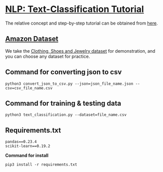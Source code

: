 # [NLP: Text-Classification Tutorial](https://medium.com/@qempsil0914/machine-learning-nlp-text-classification-with-amazon-review-data-using-python3-step-by-step-3fb0cc0cecc1)
The relative concept and step-by-step tutorial can be obtained from [here](https://medium.com/@qempsil0914/machine-learning-nlp-text-classification-with-amazon-review-data-using-python3-step-by-step-3fb0cc0cecc1).

## [Amazon Dataset](http://jmcauley.ucsd.edu/data/amazon/)
We take the [Clothing, Shoes and Jewelry dataset](http://snap.stanford.edu/data/amazon/productGraph/categoryFiles/reviews_Clothing_Shoes_and_Jewelry_5.json.gz) for demonstration, and you can choose any dataset for practice.

## Command for converting json to csv
```
python3 convert_json_to_csv.py --json=json_file_name.json --csv=csv_file_name.csv
```

## Command for training & testing data
```
python3 text_classification.py --dataset=file_name.csv
```

## Requirements.txt
```
pandas==0.23.4
scikit-learn==0.19.2
```

**Command for install**
```
pip3 install -r requirements.txt
```
